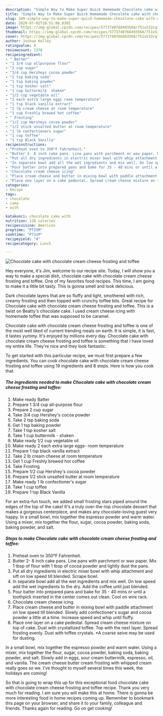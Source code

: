 ```yaml
---
description: "Simple Way to Make Super Quick Homemade Chocolate cake with chocolate cream cheese frosting and toffee"
title: "Simple Way to Make Super Quick Homemade Chocolate cake with chocolate cream cheese frosting and toffee"
slug: 349-simple-way-to-make-super-quick-homemade-chocolate-cake-with-chocolate-cream-cheese-frosting-and-toffee
date: 2020-07-02T18:51:08.030Z
image: https://img-global.cpcdn.com/recipes/5773740768493568/751x532cq70/chocolate-cake-with-chocolate-cream-cheese-frosting-and-toffee-recipe-main-photo.jpg
thumbnail: https://img-global.cpcdn.com/recipes/5773740768493568/751x532cq70/chocolate-cake-with-chocolate-cream-cheese-frosting-and-toffee-recipe-main-photo.jpg
cover: https://img-global.cpcdn.com/recipes/5773740768493568/751x532cq70/chocolate-cake-with-chocolate-cream-cheese-frosting-and-toffee-recipe-main-photo.jpg
author: Joshua Kelley
ratingvalue: 4
reviewcount: 1370
recipeingredient:
- " Batter"
- "1 3/4 cup allpurpose flour"
- "2 cup sugar"
- "3/4 cup Hersheys cocoa powder"
- "2 tsp baking soda"
- "1 tsp baking powder"
- "1 tsp kosher salt"
- "1 cup buttermilk  shaken"
- "1/2 cup vegetable oil"
- "2 each extra large eggs room temperature"
- "1 tsp black vanilla extract"
- "2 lb cream cheese at room temperature"
- "1 cup Freshly brewed hot coffee"
- " Frosting"
- "1/2 cup Hersheys cocoa powder"
- "1/2 stick unsalted butter at room temperature"
- "1 lb confectioners sugar"
- "1 cup toffee"
- "1 tsp Black Vanilla"
recipeinstructions:
- "Preheat oven to 350°F Fahrenheit."
- "Butter 2- 8 inch cake pans. Line pans with parchment or wax paper. Mix 1 tbsp of flour with 1 tbsp of cocoa powder and lightly dust the pans."
- "Put all dry ingredients in electric mixer bowl with whip attachment and sift on low speed till blended. Scrape bowl."
- "In separate bowl add all the wet ingredients and mix well. On low speed add the wet ingredients to the dry. Add the coffee until just blended."
- "Pour batter into prepared pans and bake for 35 - 40 mins or until a toothpick inserted in the center comes out clean. Cool on wire rack."
- "Chocolate cream cheese icing"
- "Place cream cheese and butter in mixing bowl with paddle attachment on low speed till blended. Slowly add confectioner&#39;s sugar and cocoa powder a little at a time. Increase speed and whip until fluffy."
- "Place one layer on a cake pedestal. Spread cream cheese mixture on top of cake. Dust with crystallized toffee. Top with the next layer. Spread frosting evenly. Dust with toffee crystals. *A coarse seive may be used for dusting."
categories:
- Recipe
tags:
- chocolate
- cake
- with

katakunci: chocolate cake with 
nutrition: 126 calories
recipecuisine: American
preptime: "PT25M"
cooktime: "PT31M"
recipeyield: "4"
recipecategory: Lunch

---
```



![Chocolate cake with chocolate cream cheese frosting and toffee](https://img-global.cpcdn.com/recipes/5773740768493568/751x532cq70/chocolate-cake-with-chocolate-cream-cheese-frosting-and-toffee-recipe-main-photo.jpg)

Hey everyone, it's Jim, welcome to our recipe site. Today, I will show you a way to make a special dish, chocolate cake with chocolate cream cheese frosting and toffee. One of my favorites food recipes. This time, I am going to make it a little bit tasty. This is gonna smell and look delicious.

Dark chocolate layers that are so fluffy and light, smothered with rich, creamy frosting and then topped with crunchy toffee bits. Great recipe for Chocolate cake with chocolate cream cheese frosting and toffee. This is a twist on Beatty&#39;s chocolate cake. I used cream cheese icing with homemade toffee that was supposed to be caramel.

Chocolate cake with chocolate cream cheese frosting and toffee is one of the most well liked of current trending meals on earth. It is simple, it is fast, it tastes yummy. It's enjoyed by millions every day. Chocolate cake with chocolate cream cheese frosting and toffee is something that I have loved my entire life. They're nice and they look fantastic.


To get started with this particular recipe, we must first prepare a few ingredients. You can cook chocolate cake with chocolate cream cheese frosting and toffee using 19 ingredients and 8 steps. Here is how you cook that.

<!--inarticleads1-->

##### The ingredients needed to make Chocolate cake with chocolate cream cheese frosting and toffee:

1. Make ready  Batter
1. Prepare 1 3/4 cup all-purpose flour
1. Prepare 2 cup sugar
1. Take 3/4 cup Hershey&#39;s cocoa powder
1. Take 2 tsp baking soda
1. Get 1 tsp baking powder
1. Take 1 tsp kosher salt
1. Take 1 cup buttermilk - shaken
1. Make ready 1/2 cup vegetable oil
1. Make ready 2 each extra large eggs- room temperature
1. Prepare 1 tsp black vanilla extract
1. Take 2 lb cream cheese at room temperature
1. Get 1 cup Freshly brewed hot coffee
1. Take  Frosting
1. Prepare 1/2 cup Hershey&#39;s cocoa powder
1. Prepare 1/2 stick unsalted butter at room temperature
1. Make ready 1 lb confectioner&#39;s sugar
1. Take 1 cup toffee
1. Prepare 1 tsp Black Vanilla


For an extra-fun touch, we added small frosting stars piped around the edges of the top of the cake! It&#39;s a truly over-the-top chocolate dessert that makes a gorgeous centerpiece, and makes any chocolate-loving guest very happy. In a small bowl, mix together the espresso powder and warm water. Using a mixer, mix together the flour, sugar, cocoa powder, baking soda, baking powder, and salt. 

<!--inarticleads2-->

##### Steps to make Chocolate cake with chocolate cream cheese frosting and toffee:

1. Preheat oven to 350°F Fahrenheit.
1. Butter 2- 8 inch cake pans. Line pans with parchment or wax paper. Mix 1 tbsp of flour with 1 tbsp of cocoa powder and lightly dust the pans.
1. Put all dry ingredients in electric mixer bowl with whip attachment and sift on low speed till blended. Scrape bowl.
1. In separate bowl add all the wet ingredients and mix well. On low speed add the wet ingredients to the dry. Add the coffee until just blended.
1. Pour batter into prepared pans and bake for 35 - 40 mins or until a toothpick inserted in the center comes out clean. Cool on wire rack.
1. Chocolate cream cheese icing
1. Place cream cheese and butter in mixing bowl with paddle attachment on low speed till blended. Slowly add confectioner&#39;s sugar and cocoa powder a little at a time. Increase speed and whip until fluffy.
1. Place one layer on a cake pedestal. Spread cream cheese mixture on top of cake. Dust with crystallized toffee. Top with the next layer. Spread frosting evenly. Dust with toffee crystals. *A coarse seive may be used for dusting.


In a small bowl, mix together the espresso powder and warm water. Using a mixer, mix together the flour, sugar, cocoa powder, baking soda, baking powder, and salt. Slowly add in eggs, sour cream buttermilk, espresso, oil, and vanilla. The cream cheese butter cream frosting with whipped cream really goes so we. I&#39;ve thought to myself several times this week, the holidays are coming! 

So that is going to wrap this up for this exceptional food chocolate cake with chocolate cream cheese frosting and toffee recipe. Thank you very much for reading. I am sure you will make this at home. There is gonna be more interesting food in home recipes coming up. Remember to bookmark this page on your browser, and share it to your family, colleague and friends. Thanks again for reading. Go on get cooking!
